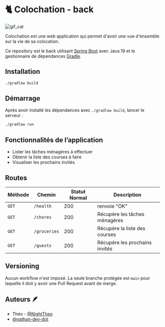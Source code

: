 # 🐈 Colochation - back


![gif_cat](https://media.giphy.com/media/VCyJwT1DZEWyqU95oS/giphy.gif)

Colochation est une web application qui permet d'avoir une vue d'ensemble sur la vie de sa colocation.

Ce repository est le back utilisant [Spring Boot](https://spring.io/projects/spring-boot)
avec Java 19 et le gestionnaire de dépendances [Gradle](https://gradle.org/).

## Installation

```bash
./gradlew build
```

## Démarrage

Après avoir installé les dépendances avec `./gradlew build`, lancer le serveur :

```bash
./gradlew run
```


## Fonctionnalités de l’application

- Lister les tâches ménagères à effectuer
- Obtenir la liste des courses à faire
- Visualiser les prochains invités

## Routes
| Méthode | Chemin       | Statut Normal | Description                    |
|---------|--------------|---------------|--------------------------------|
| `GET`   | `/health`    | 200           | renvoie "OK"                   |
| `GET`   | `/chores`    | 200           | Récupère les tâches ménagères  |
| `GET`   | `/groceries` | 200           | Récupère la liste des courses  |
| `GET`   | `/guests`    | 200           | Récupère les prochains invités |

## Versioning

Aucun workflow n'est imposé. La seule branche protégée est `main` pour laquelle il doit y avoir une Pull Request avant
de merge.

## Auteurs 🪶

- Théo - [@NightTheo](https://github.com/NightTheo)
- [@nathan-dev-dot](https://github.com/nathan-dev-dot)
